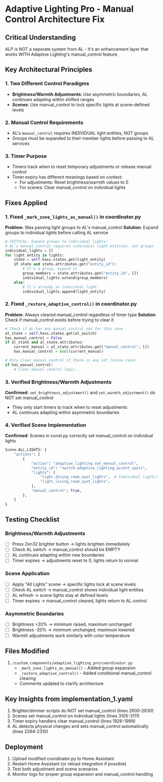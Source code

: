 # Adaptive Lighting Pro - Manual Control Architecture Fix

## Critical Understanding
ALP is NOT a separate system from AL - it's an enhancement layer that works WITH Adaptive Lighting's manual_control feature.

## Key Architectural Principles

### 1. Two Different Control Paradigms
- **Brightness/Warmth Adjustments**: Use asymmetric boundaries, AL continues adapting within shifted ranges
- **Scenes**: Use manual_control to lock specific lights at scene-defined levels

### 2. Manual Control Requirements
- AL's `manual_control` requires INDIVIDUAL light entities, NOT groups
- Groups must be expanded to their member lights before passing to AL services

### 3. Timer Purpose
- Timers track when to reset temporary adjustments or release manual control
- Timer expiry has different meanings based on context:
  - For adjustments: Reset brightness/warmth values to 0
  - For scenes: Clear manual_control on individual lights

## Fixes Applied

### 1. Fixed `_mark_zone_lights_as_manual()` in coordinator.py
**Problem**: Was passing light groups to AL's manual_control
**Solution**: Expand groups to individual lights before calling AL service

```python
# CRITICAL: Expand groups to individual lights!
# AL's manual_control requires individual light entities, not groups
individual_lights = []
for light_entity in lights:
    state = self.hass.states.get(light_entity)
    if state and state.attributes.get("entity_id"):
        # It's a group, expand it
        group_members = state.attributes.get("entity_id", [])
        individual_lights.extend(group_members)
    else:
        # It's already an individual light
        individual_lights.append(light_entity)
```

### 2. Fixed `_restore_adaptive_control()` in coordinator.py
**Problem**: Always cleared manual_control regardless of timer type
**Solution**: Check if manual_control exists before trying to clear it

```python
# Check if AL has any manual_control set for this zone
al_state = self.hass.states.get(al_switch)
has_manual_control = False
if al_state and al_state.attributes:
    current_manual = al_state.attributes.get("manual_control", [])
    has_manual_control = bool(current_manual)

# Only clear manual_control if there is any set (scene case)
if has_manual_control:
    # Clear manual control logic...
```

### 3. Verified Brightness/Warmth Adjustments
**Confirmed**: `set_brightness_adjustment()` and `set_warmth_adjustment()` do NOT set manual_control
- They only start timers to track when to reset adjustments
- AL continues adapting within asymmetric boundaries

### 4. Verified Scene Implementation
**Confirmed**: Scenes in const.py correctly set manual_control on individual lights
```python
Scene.ALL_LIGHTS: {
    "actions": [
        {
            "action": "adaptive_lighting.set_manual_control",
            "entity_id": "switch.adaptive_lighting_accent_spots",
            "lights": [
                "light.dining_room_spot_lights",  # Individual lights!
                "light.living_room_spot_lights",
            ],
            "manual_control": True,
        },
    ]
}
```

## Testing Checklist

### Brightness/Warmth Adjustments
- [ ] Press Zen32 brighter button → lights brighten immediately
- [ ] Check AL switch → manual_control should be EMPTY
- [ ] AL continues adapting within new boundaries
- [ ] Timer expires → adjustments reset to 0, lights return to normal

### Scene Application
- [ ] Apply "All Lights" scene → specific lights lock at scene levels
- [ ] Check AL switch → manual_control shows individual light entities
- [ ] AL refresh → scene lights stay at defined levels
- [ ] Timer expires → manual_control cleared, lights return to AL control

### Asymmetric Boundaries
- [ ] Brightness +20% → minimum raised, maximum unchanged
- [ ] Brightness -20% → minimum unchanged, maximum lowered
- [ ] Warmth adjustments work similarly with color temperature

## Files Modified
1. `/custom_components/adaptive_lighting_pro/coordinator.py`
   - `_mark_zone_lights_as_manual()` - Added group expansion
   - `_restore_adaptive_control()` - Added conditional manual_control clearing
   - Comments updated to clarify architecture

## Key Insights from implementation_1.yaml
1. Brighter/dimmer scripts do NOT set manual_control (lines 2600-2630)
2. Scenes set manual_control on individual lights (lines 3105-3111)
3. Timer expiry handlers clear manual_control (lines 1926-1999)
4. AL detects physical changes and sets manual_control automatically (lines 2264-2310)

## Deployment
1. Upload modified coordinator.py to Home Assistant
2. Restart Home Assistant (or reload integration if possible)
3. Test both adjustment and scene scenarios
4. Monitor logs for proper group expansion and manual_control handling